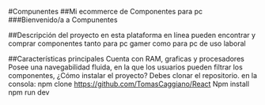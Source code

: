 
#Compunentes
##Mi ecommerce de Componentes para pc
###Bienvenido/a a Compunentes

##Descripción del proyecto
en esta plataforma en línea pueden encontrar y comprar componentes tanto para pc gamer como para pc de uso laboral

##Características principales
Cuenta con RAM, graficas y procesadores
Posee una navegabilidad fluida, en la que los usuarios pueden filtrar los componentes, 
¿Cómo instalar el proyecto?
Debes clonar el repositorio.
en la consola:
npm clone https://github.com/TomasCaggiano/React
Npm install
npm run dev 